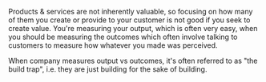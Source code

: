 Products & services are not inherently valuable, so focusing on how many of them you create or provide to your customer is not good if you seek to create value. You're measuring your output, which is often very easy, when you should be measuring the outcomes which often involve talking to customers to measure how whatever you made was perceived.

When company measures output vs outcomes, it's often referred to as "the build trap", i.e. they are just building for the sake of building.
